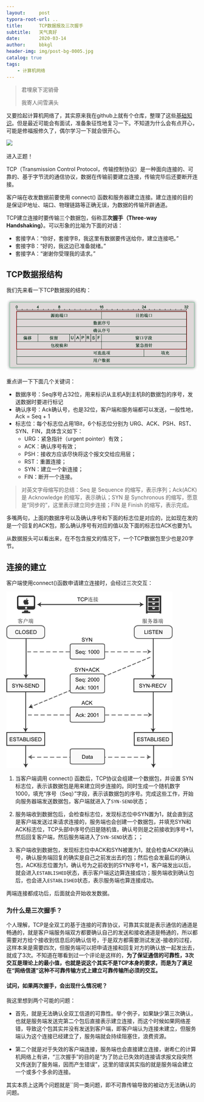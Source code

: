 ```yaml
---
layout:     post
typora-root-url: ..
title:      TCP数据报及三次握手
subtitle:   天气真好
date:       2020-03-14
author:     bbkgl
header-img: img/post-bg-0005.jpg
catalog: true
tags:
    - 计算机网络
---
```


>君埋泉下泥销骨
>
>我寄人间雪满头

又要捡起计算机网络了，其实原来我在github上就有个仓库，整理了这些[基础知识](<https://github.com/bbkgl/notes>)。但是最近可能会有面试，准备象征性地复习一下。不知道为什么会有点开心，可能是修福报修久了，偶尔学习一下就会很开心。

![](http://image.bqber.com/expressions/101584349564991.gif)

进入正题！

TCP（Transmission Control Protocol，传输控制协议）是一种面向连接的、可靠的、基于字节流的通信协议，数据在传输前要建立连接，传输完毕后还要断开连接。

客户端在收发数据前要使用 connect() 函数和服务器建立连接。建立连接的目的是保证IP地址、端口、物理链路等正确无误，为数据的传输开辟通道。

TCP建立连接时要传输三个数据包，俗称**三次握手（Three-way Handshaking）**。可以形象的比喻为下面的对话：

- 套接字A：“你好，套接字B，我这里有数据要传送给你，建立连接吧。”
- 套接字B：“好的，我这边已准备就绪。”
- 套接字A：“谢谢你受理我的请求。”

## TCP数据报结构

我们先来看一下TCP数据报的结构：

![20200314145235.png](/cloud_img/20200314145235.png)

重点讲一下下面几个关键词：

- 数据序号：Seq序号占32位，用来标识从主机A到主机B的数据包的序号，发送数据时要进行标记
- 确认序号：Ack确认号，也是32位，客户端和服务端都可以发送，一般性地，Ack = Seq + 1
- 标志位：每个标志位占用1Bit，6个标志位分别为 URG、ACK、PSH、RST、SYN、FIN，具体含义如下：
  - URG：紧急指针（urgent pointer）有效；
  - ACK：确认序号有效；
  - PSH：接收方应该尽快将这个报文交给应用层；
  - RST：重置连接；
  - SYN：建立一个新连接；
  - FIN：断开一个连接。

> 对英文字母缩写的总结：Seq 是 Sequence 的缩写，表示序列；Ack(ACK) 是 Acknowledge 的缩写，表示确认；SYN 是 Synchronous 的缩写，愿意是“同步的”，这里表示建立同步连接；FIN 是 Finish 的缩写，表示完成。

多嘴两句，上面的数据序号以及确认序号和下面的标志位是对应的，比如现在发的是一个回复的ACK包，那么确认序号有对应的值以及下面的标志位ACK也要为1。

从数据报头可以看出来，在不包含报文的情况下，一个TCP数据包至少也是20字节。

## 连接的建立

客户端使用connect()函数申请建立连接时，会经过三次交互：

![20200314154741.png](/cloud_img/20200314154741.png)

1. 当客户端调用 connect() 函数后，TCP协议会组建一个数据包，并设置 SYN 标志位，表示该数据包是用来建立同步连接的。同时生成一个随机数字 1000，填充“序号（Seq）”字段，表示该数据包的序号。完成这些工作，开始向服务器端发送数据包，客户端就进入了`SYN-SEND`状态；

2. 服务端收到数据包后，会检查标志位，发现标志位中SYN置为1，就会直到这是客户端发送过来请求连接的，服务端也会创建一个数据包，并填充SYN和ACK标志位，TCP头部中序号仍旧是随机值，确认号则是之前接收到序号+1，然后回复客户端，然后服务端进入了`SYN-SEND`状态；；

3. 客户端收到数据包，发现标志位中ACK和SYN被置为1，就会检查ACK的确认号，确认服务端回复的确实是自己之前发出去的包；然后也会发最后的确认包，ACK标志位置为1，确认号为之前收到的SYN序号+1，客户端发出以后，就会进入`ESTABLISHED`状态，表示客户端这边算连接成功；服务端收到确认包后，也会进入`ESTABLISHED`状态，表示服务端也算连接成功。

两端连接都成功后，后面就会开始收发数据。

### 为什么是三次握手？

个人理解，TCP是全双工的基于连接的可靠协议，可靠其实就是表示通信的通道是畅通的，就是客户端服务端双方都要确认自己的发送和接收通道是畅通的，所以都需要对方给个接收到信息后的确认信号，于是双方都需要测试发送-接收的过程，这样本来是需要四次，但服务端可以把申请连接和回复对方的确认放一起发出去，就成了3次。不知道在哪看到过一个评论是这样的，**为了保证通信的可靠性，3次交互是理论上的最小值，也就是说这个其实不是TCP本身的要求，而是为了满足在“网络信道”这种不可靠传输方式上建立可靠传输所必须的交互。**

#### 试问，如果两次握手，会出现什么情况呢？

我这里想到两个可能的问题：

- 首先，就是无法确认全双工信道的可靠性。举个例子，如果缺少第三次确认，也就是服务端发送完第二个包后直接表示建立连接，而这个时候如果网络差错，导致这个包其实并没有发送到客户端，即客户端认为连接未建立，但服务端认为这个连接已经建立了，服务端就会持续阻塞住，浪费资源。

- 第二个就是对于失效的客户端连接，服务端也会直接建立连接，谢希仁的计算机网络上有讲，“三次握手”的目的是“为了防止已失效的连接请求报文段突然又传送到了服务端，因而产生错误”，这里的错误其实指的就是服务端会建立一个或多个多余的连接。

其实本质上这两个问题就是``同一类问题，即不可靠传输导致的被动方无法确认的问题。
